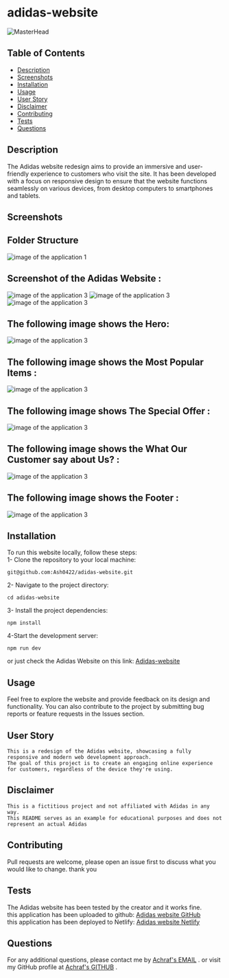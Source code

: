 # adidas-website
![MasterHead](./src//assets/images/adidasLogo.png)

## Table of Contents

- [Description](#description)
- [Screenshots](#screenshots)
- [Installation](#installation)
- [Usage](#usage)
- [User Story](#user-story)
- [Disclaimer](#disclaimer)
- [Contributing](#contributing)
- [Tests](#tests)
- [Questions](#questions)


## Description

The Adidas website redesign aims to provide an immersive and user-friendly experience to customers who visit the site. It has been developed with a focus on responsive design to ensure that the website functions seamlessly on various devices, from desktop computers to smartphones and tablets.

## Screenshots
## Folder Structure <br>

![image of the application 1](./src//assets/images/folderStracture.png)

## Screenshot of the Adidas Website :

![image of the application 3](./src//assets/images/Screenshot1.png)
![image of the application 3](./src//assets/images/Screenshot2.png)
![image of the application 3](./src//assets/images/Screenshot3.png)

## The following image shows  the Hero:
![image of the application 3](./src//assets/images/Screenshot1.png)

## The following image shows the Most Popular Items : 
![image of the application 3](./src//assets/images/Screenshot2.png)

## The following image shows The Special Offer :  
![image of the application 3](./src//assets/images/Screenshot3.png)

## The following image shows the What Our Customer say about Us? : 
![image of the application 3](./src//assets/images/Screenshot4.png)

## The following image shows the Footer : 
![image of the application 3](./src//assets/images/Screenshot6.png)


## Installation
To run this website locally, follow these steps: <br>
1- Clone the repository to your local machine:
~~~
git@github.com:Ash0422/adidas-website.git
~~~
 
2- Navigate to the project directory: 
~~~
cd adidas-website
~~~ 

3- Install the project dependencies: <br>
~~~
npm install
~~~

4-Start the development server: <br>
~~~
npm run dev
~~~
or just check the Adidas Website on this link:   [Adidas-website](https://main--peppy-truffle-c5d975.netlify.app/)

## Usage

Feel free to explore the website and provide feedback on its design and functionality. You can also contribute to the project by submitting bug reports or feature requests in the Issues section.


## User Story
```
This is a redesign of the Adidas website, showcasing a fully responsive and modern web development approach. 
The goal of this project is to create an engaging online experience for customers, regardless of the device they're using.
```
## Disclaimer
```
This is a fictitious project and not affiliated with Adidas in any way. 
This README serves as an example for educational purposes and does not represent an actual Adidas 
```
## Contributing

Pull requests are welcome, please open an issue first to discuss what you would like to change. thank you

## Tests
The Adidas website has been tested by the creator and it works fine.<br>
this application has been uploaded to github:  [Adidas website GitHub](https://github.com/Ash0422/adidas-website)<br>
this application has been deployed to Netlify:  [Adidas website Netlify](https://main--peppy-truffle-c5d975.netlify.app/)


## Questions
For any additional questions, please contact me by [Achraf's EMAIL](chibane.tkd04@gmail.com) . or visit my GitHub profile at [Achraf's GITHUB](https://github.com/Ash0422) .